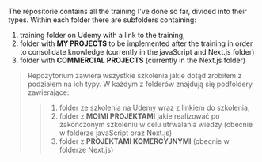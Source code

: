 The repositorie contains all the training I've done so far, divided into their types. Within each folder there are subfolders containing:
1. training folder on Udemy with a link to the training,
2. folder with **MY PROJECTS** to be implemented after the training in order to consolidate knowledge (currently in the javaScript and Next.js folder)
3. folder with **COMMERCIAL PROJECTS** (currently in the Next.js folder)

> Repozytorium zawiera wszystkie szkolenia jakie dotąd zrobiłem z podziałem na ich typy. W każdym z folderów znajdują się podfoldery zawierające:
>> 1. folder ze szkolenia na Udemy wraz z linkiem do szkolenia, 
>> 2. folder z **MOIMI PROJEKTAMI** jakie realizować po zakończonym szkoleniu w celu utrwalania wiedzy (obecnie w folderze javaScript oraz Next.js)
>> 3. folder z **PROJEKTAMI KOMERCYJNYMI** (obecnie w folderze Next.js)


